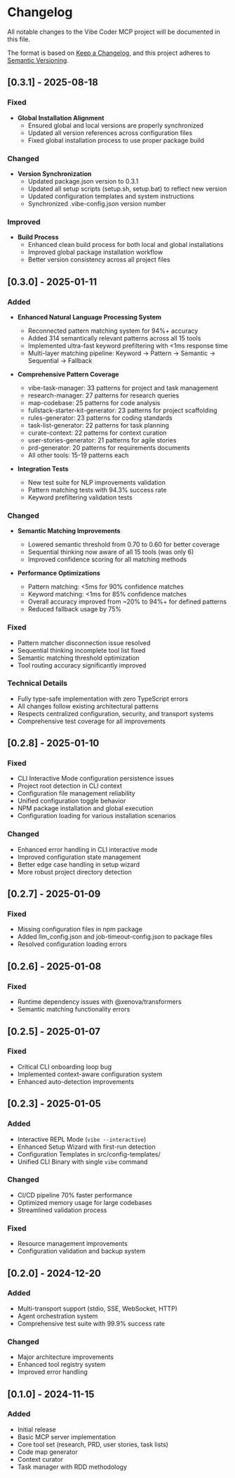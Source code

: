 # Changelog

All notable changes to the Vibe Coder MCP project will be documented in this file.

The format is based on [Keep a Changelog](https://keepachangelog.com/en/1.0.0/),
and this project adheres to [Semantic Versioning](https://semver.org/spec/v2.0.0.html).

## [0.3.1] - 2025-08-18

### Fixed
- **Global Installation Alignment**
  - Ensured global and local versions are properly synchronized
  - Updated all version references across configuration files
  - Fixed global installation process to use proper package build

### Changed
- **Version Synchronization**
  - Updated package.json version to 0.3.1
  - Updated all setup scripts (setup.sh, setup.bat) to reflect new version
  - Updated configuration templates and system instructions
  - Synchronized .vibe-config.json version number

### Improved
- **Build Process**
  - Enhanced clean build process for both local and global installations
  - Improved global package installation workflow
  - Better version consistency across all project files

## [0.3.0] - 2025-01-11

### Added
- **Enhanced Natural Language Processing System**
  - Reconnected pattern matching system for 94%+ accuracy
  - Added 314 semantically relevant patterns across all 15 tools
  - Implemented ultra-fast keyword prefiltering with <1ms response time
  - Multi-layer matching pipeline: Keyword → Pattern → Semantic → Sequential → Fallback

- **Comprehensive Pattern Coverage**
  - vibe-task-manager: 33 patterns for project and task management
  - research-manager: 27 patterns for research queries
  - map-codebase: 25 patterns for code analysis
  - fullstack-starter-kit-generator: 23 patterns for project scaffolding
  - rules-generator: 23 patterns for coding standards
  - task-list-generator: 22 patterns for task planning
  - curate-context: 22 patterns for context curation
  - user-stories-generator: 21 patterns for agile stories
  - prd-generator: 20 patterns for requirements documents
  - All other tools: 15-19 patterns each

- **Integration Tests**
  - New test suite for NLP improvements validation
  - Pattern matching tests with 94.3% success rate
  - Keyword prefiltering validation tests

### Changed
- **Semantic Matching Improvements**
  - Lowered semantic threshold from 0.70 to 0.60 for better coverage
  - Sequential thinking now aware of all 15 tools (was only 6)
  - Improved confidence scoring for all matching methods

- **Performance Optimizations**
  - Pattern matching: <5ms for 90% confidence matches
  - Keyword matching: <1ms for 85% confidence matches
  - Overall accuracy improved from ~20% to 94%+ for defined patterns
  - Reduced fallback usage by 75%

### Fixed
- Pattern matcher disconnection issue resolved
- Sequential thinking incomplete tool list fixed
- Semantic matching threshold optimization
- Tool routing accuracy significantly improved

### Technical Details
- Fully type-safe implementation with zero TypeScript errors
- All changes follow existing architectural patterns
- Respects centralized configuration, security, and transport systems
- Comprehensive test coverage for all improvements

## [0.2.8] - 2025-01-10

### Fixed
- CLI Interactive Mode configuration persistence issues
- Project root detection in CLI context
- Configuration file management reliability
- Unified configuration toggle behavior
- NPM package installation and global execution
- Configuration loading for various installation scenarios

### Changed
- Enhanced error handling in CLI interactive mode
- Improved configuration state management
- Better edge case handling in setup wizard
- More robust project directory detection

## [0.2.7] - 2025-01-09

### Fixed
- Missing configuration files in npm package
- Added llm_config.json and job-timeout-config.json to package files
- Resolved configuration loading errors

## [0.2.6] - 2025-01-08

### Fixed
- Runtime dependency issues with @xenova/transformers
- Semantic matching functionality errors

## [0.2.5] - 2025-01-07

### Fixed
- Critical CLI onboarding loop bug
- Implemented context-aware configuration system
- Enhanced auto-detection improvements

## [0.2.3] - 2025-01-05

### Added
- Interactive REPL Mode (`vibe --interactive`)
- Enhanced Setup Wizard with first-run detection
- Configuration Templates in src/config-templates/
- Unified CLI Binary with single `vibe` command

### Changed
- CI/CD pipeline 70% faster performance
- Optimized memory usage for large codebases
- Streamlined validation process

### Fixed
- Resource management improvements
- Configuration validation and backup system

## [0.2.0] - 2024-12-20

### Added
- Multi-transport support (stdio, SSE, WebSocket, HTTP)
- Agent orchestration system
- Comprehensive test suite with 99.9% success rate

### Changed
- Major architecture improvements
- Enhanced tool registry system
- Improved error handling

## [0.1.0] - 2024-11-15

### Added
- Initial release
- Basic MCP server implementation
- Core tool set (research, PRD, user stories, task lists)
- Code map generator
- Context curator
- Task manager with RDD methodology